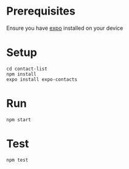 # Prerequisites

Ensure you have [expo](https://docs.expo.io/get-started/installation/) installed on your device

# Setup

```
cd contact-list
npm install
expo install expo-contacts
```

# Run

```
npm start
```

# Test

```
npm test
```
